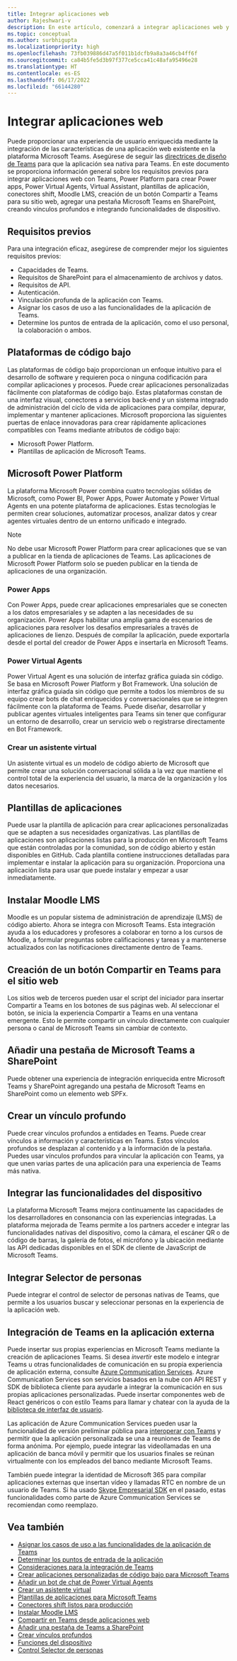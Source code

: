 ```yaml
---
title: Integrar aplicaciones web
author: Rajeshwari-v
description: En este artículo, comenzará a integrar aplicaciones web y funcionalidades de dispositivos con la aplicación Microsoft Teams. Power Platform para crear aplicaciones de Power, Power Virtual Agents, Virtual Assistant, plantillas de aplicaciones, conectores de Turnos, Moodle LMS.
ms.topic: conceptual
ms.author: surbhigupta
ms.localizationpriority: high
ms.openlocfilehash: 73fb039886d47a5f011b1dcfb9a8a3a46cb4ff6f
ms.sourcegitcommit: ca84b5fe5d3b97f377ce5cca41c48afa95496e28
ms.translationtype: HT
ms.contentlocale: es-ES
ms.lasthandoff: 06/17/2022
ms.locfileid: "66144280"
---
```

# <a name="integrate-web-apps"></a>Integrar aplicaciones web

Puede proporcionar una experiencia de usuario enriquecida mediante la integración de las características de una aplicación web existente en la plataforma Microsoft Teams. Asegúrese de seguir las [directrices de diseño de Teams](~/concepts/design/understand-use-cases.md) para que la aplicación sea nativa para Teams.
En este documento se proporciona información general sobre los requisitos previos para integrar aplicaciones web con Teams, Power Platform para crear Power apps, Power Virtual Agents, Virtual Assistant, plantillas de aplicación, conectores shift, Moodle LMS, creación de un botón Compartir a Teams para su sitio web, agregar una pestaña Microsoft Teams en SharePoint, creando vínculos profundos e integrando funcionalidades de dispositivo.

## <a name="prerequisites"></a>Requisitos previos

Para una integración eficaz, asegúrese de comprender mejor los siguientes requisitos previos:

* Capacidades de Teams.
* Requisitos de SharePoint para el almacenamiento de archivos y datos.
* Requisitos de API.
* Autenticación.
* Vinculación profunda de la aplicación con Teams.
* Asignar los casos de uso a las funcionalidades de la aplicación de Teams.
* Determine los puntos de entrada de la aplicación, como el uso personal, la colaboración o ambos.

## <a name="low-code-platforms"></a>Plataformas de código bajo

Las plataformas de código bajo proporcionan un enfoque intuitivo para el desarrollo de software y requieren poca o ninguna codificación para compilar aplicaciones y procesos. Puede crear aplicaciones personalizadas fácilmente con plataformas de código bajo. Estas plataformas constan de una interfaz visual, conectores a servicios back-end y un sistema integrado de administración del ciclo de vida de aplicaciones para compilar, depurar, implementar y mantener aplicaciones. Microsoft proporciona las siguientes puertas de enlace innovadoras para crear rápidamente aplicaciones compatibles con Teams mediante atributos de código bajo:

* Microsoft Power Platform.
* Plantillas de aplicación de Microsoft Teams.

## <a name="microsoft-power-platform"></a>Microsoft Power Platform

La plataforma Microsoft Power combina cuatro tecnologías sólidas de Microsoft, como Power BI, Power Apps, Power Automate y Power Virtual Agents en una potente plataforma de aplicaciones. Estas tecnologías le permiten crear soluciones, automatizar procesos, analizar datos y crear agentes virtuales dentro de un entorno unificado e integrado.

>[!NOTE]
>No debe usar Microsoft Power Platform para crear aplicaciones que se van a publicar en la tienda de aplicaciones de Teams. Las aplicaciones de Microsoft Power Platform solo se pueden publicar en la tienda de aplicaciones de una organización.

### <a name="power-apps"></a>Power Apps

Con Power Apps, puede crear aplicaciones empresariales que se conecten a los datos empresariales y se adapten a las necesidades de su organización. Power Apps habilitar una amplia gama de escenarios de aplicaciones para resolver los desafíos empresariales a través de aplicaciones de lienzo. Después de compilar la aplicación, puede exportarla desde el portal del creador de Power Apps e insertarla en Microsoft Teams.

### <a name="power-virtual-agents"></a>Power Virtual Agents

Power Virtual Agent es una solución de interfaz gráfica guiada sin código. Se basa en Microsoft Power Platform y Bot Framework. Una solución de interfaz gráfica guiada sin código que permite a todos los miembros de su equipo crear bots de chat enriquecidos y conversacionales que se integren fácilmente con la plataforma de Teams. Puede diseñar, desarrollar y publicar agentes virtuales inteligentes para Teams sin tener que configurar un entorno de desarrollo, crear un servicio web o registrarse directamente en Bot Framework.

### <a name="create-virtual-assistant"></a>Crear un asistente virtual

Un asistente virtual es un modelo de código abierto de Microsoft que permite crear una solución conversacional sólida a la vez que mantiene el control total de la experiencia del usuario, la marca de la organización y los datos necesarios.

## <a name="app-templates"></a>Plantillas de aplicaciones

Puede usar la plantilla de aplicación para crear aplicaciones personalizadas que se adapten a sus necesidades organizativas. Las plantillas de aplicaciones son aplicaciones listas para la producción en Microsoft Teams que están controladas por la comunidad, son de código abierto y están disponibles en GitHub. Cada plantilla contiene instrucciones detalladas para implementar e instalar la aplicación para su organización. Proporciona una aplicación lista para usar que puede instalar y empezar a usar inmediatamente.

## <a name="install-moodle-lms"></a>Instalar Moodle LMS

Moodle es un popular sistema de administración de aprendizaje (LMS) de código abierto. Ahora se integra con Microsoft Teams. Esta integración ayuda a los educadores y profesores a colaborar en torno a los cursos de Moodle, a formular preguntas sobre calificaciones y tareas y a mantenerse actualizados con las notificaciones directamente dentro de Teams.

## <a name="create-a-share-to-teams-button-for-your-website"></a>Creación de un botón Compartir en Teams para el sitio web

Los sitios web de terceros pueden usar el script del iniciador para insertar Compartir a Teams en los botones de sus páginas web. Al seleccionar el botón, se inicia la experiencia Compartir a Teams en una ventana emergente. Esto le permite compartir un vínculo directamente con cualquier persona o canal de Microsoft Teams sin cambiar de contexto.

## <a name="add-a-microsoft-teams-tab-in-sharepoint"></a>Añadir una pestaña de Microsoft Teams a SharePoint

Puede obtener una experiencia de integración enriquecida entre Microsoft Teams y SharePoint agregando una pestaña de Microsoft Teams en SharePoint como un elemento web SPFx.

## <a name="create-deep-link"></a>Crear un vínculo profundo

Puede crear vínculos profundos a entidades en Teams. Puede crear vínculos a información y características en Teams. Estos vínculos profundos se desplazan al contenido y a la información de la pestaña. Puedes usar vínculos profundos para vincular la aplicación con Teams, ya que unen varias partes de una aplicación para una experiencia de Teams más nativa.

## <a name="integrate-device-capabilities"></a>Integrar las funcionalidades del dispositivo

La plataforma Microsoft Teams mejora continuamente las capacidades de los desarrolladores en consonancia con las experiencias integradas. La plataforma mejorada de Teams permite a los partners acceder e integrar las funcionalidades nativas del dispositivo, como la cámara, el escáner QR o de código de barras, la galería de fotos, el micrófono y la ubicación mediante las API dedicadas disponibles en el SDK de cliente de JavaScript de Microsoft Teams.

## <a name="integrate-people-picker"></a>Integrar Selector de personas

Puede integrar el control de selector de personas nativas de Teams, que permite a los usuarios buscar y seleccionar personas en la experiencia de la aplicación web.

## <a name="integrate-teams-in-your-external-app"></a>Integración de Teams en la aplicación externa

Puede insertar sus propias experiencias en Microsoft Teams mediante la creación de aplicaciones Teams. Si desea *invertir* este modelo e integrar Teams u otras funcionalidades de comunicación en su propia experiencia de aplicación externa, consulte [Azure Communication Services](/azure/communication-services/overview). Azure Communication Services son servicios basados en la nube con API REST y SDK de biblioteca cliente para ayudarle a integrar la comunicación en sus propias aplicaciones personalizadas. Puede insertar componentes web de React genéricos o con estilo Teams para llamar y chatear con la ayuda de la [biblioteca de interfaz de usuario](https://azure.github.io/communication-ui-library/).

Las aplicación de Azure Communication Services pueden usar la funcionalidad de versión preliminar pública para [interoperar con Teams](/azure/communication-services/concepts/teams-interop) y permitir que la aplicación personalizada se una a reuniones de Teams de forma anónima. Por ejemplo, puede integrar las videollamadas en una aplicación de banca móvil y permitir que los usuarios finales se reúnan virtualmente con los empleados del banco mediante Microsoft Teams.

También puede integrar la identidad de Microsoft 365 para compilar aplicaciones externas que insertan vídeo y llamadas RTC en nombre de un usuario de Teams. Si ha usado [Skype Empresarial SDK](/skype-sdk/appsdk/skypeappsdk) en el pasado, estas funcionalidades como parte de Azure Communication Services se recomiendan como reemplazo.

## <a name="see-also"></a>Vea también

* [Asignar los casos de uso a las funcionalidades de la aplicación de Teams](~/concepts/design/map-use-cases.md)
* [Determinar los puntos de entrada de la aplicación](~/concepts/extensibility-points.md)
* [Consideraciones para la integración de Teams](~/samples/integrating-web-apps.md)
* [Crear aplicaciones personalizadas de código bajo para Microsoft Teams](~/samples/teams-low-code-solutions.md)
* [Añadir un bot de chat de Power Virtual Agents](~/bots/how-to/add-power-virtual-agents-bot-to-teams.md)
* [Crear un asistente virtual](~/samples/virtual-assistant.md)
* [Plantillas de aplicaciones para Microsoft Teams](~/samples/app-templates.md)
* [Conectores shift listos para producción](~/samples/shifts-wfm-connectors.md)
* [Instalar Moodle LMS](~/resources/moodleinstructions.md)
* [Compartir en Teams desde aplicaciones web](~/concepts/build-and-test/share-to-teams-from-web-apps.md)
* [Añadir una pestaña de Teams a SharePoint](~/tabs/how-to/tabs-in-sharepoint.md)
* [Crear vínculos profundos](~/concepts/build-and-test/deep-links.md)
* [Funciones del dispositivo](~/concepts/device-capabilities/device-capabilities-overview.md)
* [Control Selector de personas](~/concepts/device-capabilities/people-picker-capability.md)
